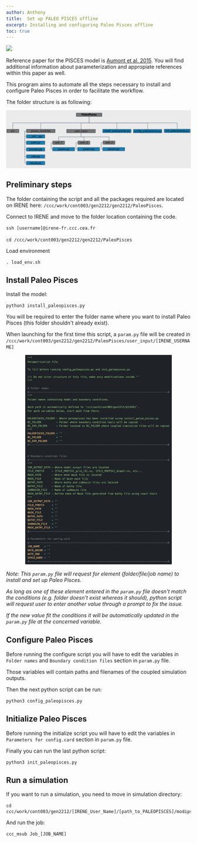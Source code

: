```yaml
---
author: Anthony
title:  Set up PALEO PISCES offline
excerpt: Installing and configuring Paleo Pisces offline
toc: true
---
```


[![](https://img.shields.io/static/v1?label=Code&message=here&color=lightgrey&style=flat-square&logo=github)](https://github.com/Paleoclim-CNRS/PaleoPisces)

Reference paper for the PISCES model is [Aumont et al. 2015](https://gmd.copernicus.org/articles/13/3011/2020/gmd-13-3011-2020.html). You will find additional information about parameterization and appropiate references within this paper as well.

This program aims to automate all the steps necessary to install and configure Paleo Pisces in order to facilitate the workflow.

The folder structure is as following: 

<p align="center">
    <img src="/assets/images/Folder_paleo_pisces.png"  width="800">
</p>

## Preliminary steps

The folder containing the script and all the packages required are located on IRENE here: `/ccc/work/cont003/gen2212/gen2212/PaleoPisces`.

Connect to IRENE and move to the folder location containing the code.
```
ssh [username]@irene-fr.ccc.cea.fr

cd /ccc/work/cont003/gen2212/gen2212/PaleoPisces
```

Load environment
```
. load_env.sh
```

## Install Paleo Pisces

Install the model:
```
python3 install_paleopisces.py
```
You will be required to enter the folder name where you want to install Paleo Pisces (this folder shouldn't already exist).

When launching for the first time this script, a `param.py` file will be created in `/ccc/work/cont003/gen2212/gen2212/PaleoPisces/user_input/[IRENE_USERNAME]`

<p align="center">
    <img src="/assets/images/param_paleo_pisces.png"  width="400">
</p>

<div class="alert alert-info">
<em>Note: This <code>param.py</code> file will request for element (folder/file/job name) to install and set up Paleo Pisces.

As long as one of these element entered in the <code>param.py</code> file doesn't match the conditions (e.g. folder doesn't exist whereas it should), python script will request user to enter another value through a prompt to fix the issue.

If the new value fit the conditions it will be automatically updated in the <code>param.py</code> file at the concerned variable.</em>
</div>

## Configure Paleo Pisces

Before running the configure script you will have to edit the variables in `Folder names` and `Boundary condition files` section in `param.py` file.

Those variables will contain paths and filenames of the coupled simulation outputs.

Then the next python script can be run:
```
python3 config_paleopisces.py
```

## Initialize Paleo Pisces

Before running the initialize script you will have to edit the variables in `Parameters for config.card` section in `param.py` file.

Finally you can run the last python script:
```
python3 init_paleopisces.py
```

## Run a simulation

If you want to run a simulation, you need to move in simulation directory:

```
cd ccc/work/cont003/gen2212/[IRENE_User_Name]/[path_to_PALEOPISCES]/modipsl/config/NEMO_v6/[JOB_NAME]
```

And run the job:
```
ccc_msub Job_[JOB_NAME]
```
